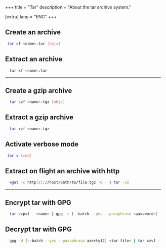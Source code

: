 +++
title = "Tar"
description = "About the tar archive system."

[extra]
lang = "ENG"
+++


## Create an archive

```sh
 tar cf <name>.tar [objs]
```

## Extract an archive

```sh
  tar xf <name>.tar
```

<hr />

## Create a gzip archive

```sh
  tar czf <name>.tgz [objs]
```

## Extract a gzip archive

```sh
  tar xzf <name>.tgz
```

## Activate verbose mode

```sh
 tar v [cmd]
```

## Extract on flight an archive with http

```sh
  wget -c http[s]://host/path/to/file.tgz -O - | tar -xz
```

<hr />

## Encrypt tar with GPG

```sh
  tar czpvf - <name> | gpg -c [--batch --yes --passphrase <password>] --cipher-algo aes256 -o <name>.gz.gpg
```

## Decrypt tar with GPG

```sh
  gpg -d [--batch --yes --passphrase azerty12] <tar file> | tar xzvf -
```
